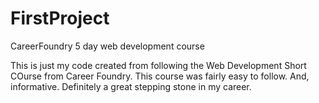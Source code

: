# FirstProject
CareerFoundry 5 day web development course

This is just my code created from following the Web Development Short COurse from Career Foundry.
This course was fairly easy to follow. And, informative. Definitely a great stepping stone in my
career. 
